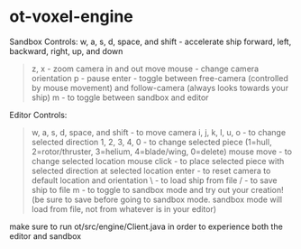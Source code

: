 # ot-voxel-engine

Sandbox Controls:
w, a, s, d, space, and shift - accelerate ship forward, left, backward, right, up, and down
>z, x - zoom camera in and out
>move mouse - change camera orientation
>p - pause
>enter - toggle between free-camera (controlled by mouse movement) and follow-camera (always looks towards your ship)
>m - to toggle between sandbox and editor

Editor Controls:
>w, a, s, d, space, and shift - to move camera
>i, j, k, l, u, o - to change selected direction
>1, 2, 3, 4, 0 - to change selected piece (1=hull, 2=rotor/thruster, 3=helium, 4=blade/wing, 0=delete)
>mouse move - to change selected location
>mouse click - to place selected piece with selected direction at selected location
>enter - to reset camera to default location and orientation
>\ - to load ship from file
>/ - to save ship to file
>m - to toggle to sandbox mode and try out your creation! (be sure to save before going to sandbox mode. sandbox mode will load from file, not from whatever is in your editor)

make sure to run ot/src/engine/Client.java in order to experience both the editor and sandbox